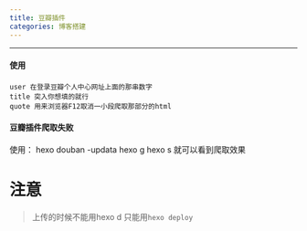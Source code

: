 ```yaml
---
title: 豆瓣插件 
categories: 博客搭建
---
```

---
<!--more-->
#### 使用 
    user 在登录豆瓣个人中心网址上面的那串数字
    title 突入你想填的就行
    quote 用来浏览器F12取消一小段爬取那部分的html
#### 豆瓣插件爬取失败

使用： hexo douban -updata
       hexo g
       hexo s
就可以看到爬取效果
# 注意
> 上传的时候不能用hexo d 只能用`hexo deploy`